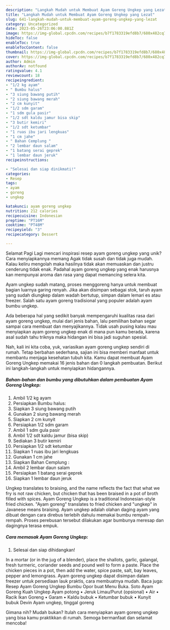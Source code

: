 ```yaml
---
description: "Langkah Mudah untuk Membuat Ayam Goreng Ungkep yang Lezat"
title: "Langkah Mudah untuk Membuat Ayam Goreng Ungkep yang Lezat"
slug: 641-langkah-mudah-untuk-membuat-ayam-goreng-ungkep-yang-lezat
category: Uncategorized
date: 2023-05-26T23:06:00.881Z
image: https://img-global.cpcdn.com/recipes/b7f1783319efd8b7/680x482cq70/ayam-goreng-ungkep-foto-resep-utama.jpg
hideToc: false
enableToc: true
enableTocContent: false
thumbnail: https://img-global.cpcdn.com/recipes/b7f1783319efd8b7/680x482cq70/ayam-goreng-ungkep-foto-resep-utama.jpg
cover: https://img-global.cpcdn.com/recipes/b7f1783319efd8b7/680x482cq70/ayam-goreng-ungkep-foto-resep-utama.jpg
author: Admin
authorAv: notfound
ratingvalue: 4.1
reviewcount: 18
recipeingredient:
- "1/2 kg ayam"
- " Bumbu halus"
- "3 siung bawang putih"
- "2 siung bawang merah"
- "2 cm kunyit"
- "1/2 sdm garam"
- "1 sdm gula pasir"
- "1/2 sdt kaldu jamur bisa skip"
- "3 butir kemiri"
- "1/2 sdt ketumbar"
- "1 ruas ibu jari lengkuas"
- "1 cm jahe"
- " Bahan Cemplung "
- "2 lembar daun salam"
- "1 batang serai geprek"
- "1 lembar daun jeruk"
recipeinstructions:

- "Selesai dan siap dinikmati!"
categories:
- Resep
tags:
- ayam
- goreng
- ungkep

katakunci: ayam goreng ungkep 
nutrition: 212 calories
recipecuisine: Indonesian
preptime: "PT16M"
cooktime: "PT48M"
recipeyield: "3"
recipecategory: Dessert

---
```



Selamat Pagi Lagi mencari inspirasi resep ayam goreng ungkep yang unik? Cara menyiapkannya memang Agak tidak susah dan tidak juga mudah. Kalau keliru mengolah maka hasilnya tidak akan memuaskan dan justru cenderung tidak enak. Padahal ayam goreng ungkep yang enak harusnya kan mempunyai aroma dan rasa yang dapat memancing selera kita.


Ayam ungkep sudah matang, proses menggoreng hanya untuk membuat bagian luarnya garing renyah. Jika akan disimpan sebagai stok, taruh ayam yang sudah diungkep dalam wadah bertutup, simpan dalam lemari es atau freezer. Salah satu ayam goreng tradisional yang populer adalah ayam bumbu ungkep.

Ada beberapa hal yang sedikit banyak mempengaruhi kualitas rasa dari ayam goreng ungkep, mulai dari jenis bahan, lalu pemilihan bahan segar sampai cara membuat dan menyajikannya. Tidak usah pusing kalau mau menyiapkan ayam goreng ungkep enak di mana pun kamu berada, karena asal sudah tahu triknya maka hidangan ini bisa jadi suguhan spesial.


Nah, kali ini kita coba, yuk, variasikan ayam goreng ungkep sendiri di rumah. Tetap berbahan sederhana, sajian ini bisa memberi manfaat untuk membantu menjaga kesehatan tubuh kita. Kamu dapat membuat Ayam Goreng Ungkep memakai 16 jenis bahan dan 0 langkah pembuatan. Berikut ini langkah-langkah untuk menyiapkan hidangannya.

<!--inarticleads1-->

##### Bahan-bahan dan bumbu yang dibutuhkan dalam pembuatan Ayam Goreng Ungkep:

1. Ambil 1/2 kg ayam
1. Persiapkan  Bumbu halus:
1. Siapkan 3 siung bawang putih
1. Gunakan 2 siung bawang merah
1. Siapkan 2 cm kunyit
1. Persiapkan 1/2 sdm garam
1. Ambil 1 sdm gula pasir
1. Ambil 1/2 sdt kaldu jamur (bisa skip)
1. Sediakan 3 butir kemiri
1. Persiapkan 1/2 sdt ketumbar
1. Siapkan 1 ruas ibu jari lengkuas
1. Gunakan 1 cm jahe
1. Siapkan  Bahan Cemplung :
1. Ambil 2 lembar daun salam
1. Persiapkan 1 batang serai geprek
1. Siapkan 1 lembar daun jeruk


Ungkep translates to braising, and the name reflects the fact that what we fry is not raw chicken, but chicken that has been braised in a pot of broth filled with spices. Ayam Goreng Ungkep is a traditional Indonesian-style fried chicken. &#34;Ayam goreng&#34; translates to fried chicken and &#34;ungkep&#34; in Javanese means braising. Ayam ungkep adalah olahan daging ayam yang dibuat dengan cara direbus terlebih dahulu memakai bumbu rempah-rempah. Proses perebusan tersebut dilakukan agar bumbunya meresap dan dagingnya terasa empuk. 

<!--inarticleads2-->

##### Cara memasak Ayam Goreng Ungkep:


1. Selesai dan siap dihidangkan!

In a mortar (or in the jug of a blender), place the shallots, garlic, galangal, fresh turmeric, coriander seeds and pound well to form a paste. Place the chicken pieces in a pot, then add the water, spice paste, salt, bay leaves, pepper and lemongrass. Ayam goreng ungkep dapat disimpan dalam freezer untuk persediaan lauk praktis, cara membuatnya mudah. Baca juga: Resep Ayam Goreng Ungkep Bumbu Opor buat Menu Buka. Soto Ayam Goreng Kuah Ungkep Ayam potong • Jeruk Limau/Purut (opsional) • Air • Racik Ikan Goreng • Garam • Kaldu bubuk • Ketumbar bubuk • Kunyit bubuk Devin Ayam ungkep, tinggal goreng 

Gimana nih? Mudah bukan? Itulah cara menyiapkan ayam goreng ungkep yang bisa kamu praktikkan di rumah. Semoga bermanfaat dan selamat mencoba!
